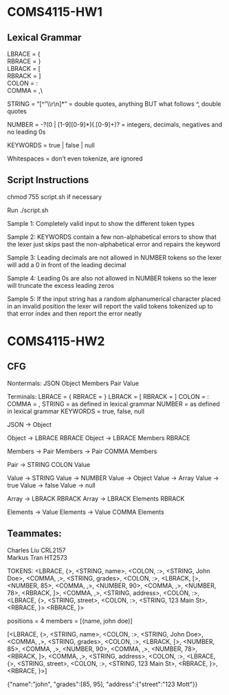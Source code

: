 # COMS4115-HW1

## Lexical Grammar

LBRACE = {\
RBRACE = }\
LBRACK = [\
RBRACK = ]\
COLON = :\
COMMA = ,\

STRING = “[^”\\\r\n]*” = double quotes, anything BUT what follows ^, double quotes

NUMBER = -?(0 | [1-9][0-9]*)(\.[0-9]+)? = integers, decimals, negatives and no leading 0s 

KEYWORDS = true | false | null

Whitespaces = don’t even tokenize, are ignored

## Script Instructions

chmod 755 script.sh if necessary

Run ./script.sh      

Sample 1: Completely valid input to show the different token types

Sample 2: KEYWORDS contain a few non-alphabetical errors to show that the lexer just skips past the non-alphabetical error and repairs the keyword

Sample 3: Leading decimals are not allowed in NUMBER tokens so the lexer will add a 0 in front of the leading decimal

Sample 4: Leading 0s are also not allowed in NUMBER tokens so the lexer will truncate the excess leading zeros

Sample 5: If the input string has a random alphanumerical character placed in an invalid position the lexer will report the valid tokens tokenized up to that error index and then report the error neatly

# COMS4115-HW2

## CFG
Nontermals: 
JSON
Object
Members
Pair
Value

Terminals:
LBRACE = {
RBRACE = }
LBRACK = [
RBRACK = ]
COLON = :
COMMA = ,
STRING = as defined in lexical grammar
NUMBER = as defined in lexical grammar
KEYWORDS = true, false, null

JSON → Object

Object → LBRACE RBRACE
Object → LBRACE Members RBRACE

Members → Pair
Members → Pair COMMA Members

Pair → STRING COLON Value

Value → STRING
Value → NUMBER
Value → Object
Value → Array
Value → true
Value → false
Value → null

Array → LBRACK RBRACK
Array → LBRACK Elements RBRACK

Elements → Value
Elements → Value COMMA Elements

## Teammates:

Charles Liu CRL2157\
Markus Tran HT2573

TOKENS:
<LBRACE, {>, 
<STRING, name>, 
<COLON, :>, 
<STRING, John Doe>, 
<COMMA, ,>, 
<STRING, grades>, 
<COLON, :>, 
<LBRACK, [>, 
<NUMBER, 85>, 
<COMMA, ,>, 
<NUMBER, 90>, 
<COMMA, ,>, 
<NUMBER, 78>, 
<RBRACK, ]>, 
<COMMA, ,>, 
<STRING, address>, 
<COLON, :>, 
<LBRACE, {>, 
<STRING, street>, 
<COLON, :>, 
<STRING, 123 Main St>,
<RBRACE, }>
<RBRACE, }>

positions = 4
members = [(name, john doe)]

[<LBRACE, {>, <STRING, name>, <COLON, :>, <STRING, John Doe>, <COMMA, ,>, <STRING, grades>, <COLON, :>, <LBRACK, [>, <NUMBER, 85>, <COMMA, ,>, <NUMBER, 90>, <COMMA, ,>, <NUMBER, 78>, <RBRACK, ]>, <COMMA, ,>, <STRING, address>, <COLON, :>, <LBRACE, {>, <STRING, street>, <COLON, :>, <STRING, 123 Main St>, <RBRACE, }>, <RBRACE, }>]

{"name":"john", "grades":[85, 95], "address":{"street":"123 Mott"}}